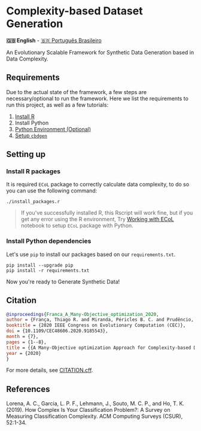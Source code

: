 # Complexity-based Dataset Generation

**🇬🇧 English** - [🇧🇷 Português Brasileiro](./README_pt-br.md)

An Evolutionary Scalable Framework for Synthetic Data Generation based in Data Complexity.

## Requirements

Due to the actual state of the framework, a few steps are necessary/optional to run the framework. Here we list the requirements to run this project, as well as a few tutorials:

1. [Install R](./docs/setup-r.md)
2. Install Python
3. [Python Environment (Optional)](./docs/setup-python-venv.md)
4. [Setup `cbdgen`](#setting-up)

## Setting up

### Install R packages

It is required `ECoL` package to correctly calculate data complexity, to do so you can use the following command:

```console
./install_packages.r
```

> If you've successfully installed R, this Rscript will work fine, but if you get any error using the R environment, Try [Working with ECoL](./examples/ECoL-in-python.ipynb) notebook to setup `ECoL` package with Python.

### Install Python dependencies

Let's use `pip` to install our packages based on our `requirements.txt`.

```console
pip install --upgrade pip
pip install -r requirements.txt
```

Now you're ready to Generate Synthetic Data!

## Citation

```BibTeX
@inproceedings{Franca_A_Many-Objective_optimization_2020,
author = {França, Thiago R. and Miranda, Péricles B. C. and Prudêncio, Ricardo B. C. and Lorena, Ana C. and Nascimento, André C. A.},
booktitle = {2020 IEEE Congress on Evolutionary Computation (CEC)},
doi = {10.1109/CEC48606.2020.9185543},
month = {7},
pages = {1--8},
title = {{A Many-Objective optimization Approach for Complexity-based Data set Generation}},
year = {2020}
}
```

For more details, see [CITATION.cff](./CITATION.cff).

## References

Lorena, A. C., Garcia, L. P. F., Lehmann, J., Souto, M. C. P., and Ho, T. K. (2019). How Complex Is Your Classification Problem?: A Survey on Measuring Classification Complexity. ACM Computing Surveys (CSUR), 52:1-34.
